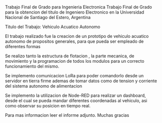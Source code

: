 Trabajo Final de Grado para Ingenieria Electronica
Trabajo Final de Grado para la obtencion del titulo de Ingeniero Electronico en la Universidad Nacional de Santiago del Estero, Argentina

Titulo del Trabajo: Vehiculo Acuatico Autonomo

El trabajo realizado fue la creacion de un prototipo de vehiculo acuatico autonomo de propositos generales, para que pueda ser empleado de diferentes formas

Se realizo tanto la estructura de flotacion , la parte mecanica, de movimiento y la programacion de todos los modulos para un correcto funcionamiento del mismo.

Se implemento comunicacion LoRa para poder comandorlo desde un servidor en tierra firme ademas de tomar datos como de tension y corriente del sistema autonomo de alimentacion

Se implemento la utilizacion de Node-RED para realizar un dashboard, desde el cual se pueda mandar diferentes coordenadas al vehiculo, asi como observar su posicion en tiempo real. 

Para mas informacion leer el informe adjunto. Muchas gracias
